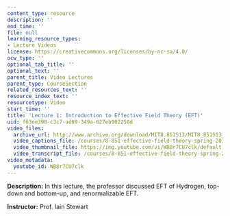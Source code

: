 ```yaml
---
content_type: resource
description: ''
end_time: ''
file: null
learning_resource_types:
- Lecture Videos
license: https://creativecommons.org/licenses/by-nc-sa/4.0/
ocw_type: ''
optional_tab_title: ''
optional_text: ''
parent_title: Video Lectures
parent_type: CourseSection
related_resources_text: ''
resource_index_text: ''
resourcetype: Video
start_time: ''
title: 'Lecture 1: Introduction to Effective Field Theory (EFT)'
uid: f63ee398-c3c7-ad69-349a-627eb902258d
video_files:
  archive_url: http://www.archive.org/download/MIT8.851S13/MIT8_851S13_lec01_300k.mp4
  video_captions_file: /courses/8-851-effective-field-theory-spring-2013/95bd2325531b50108a6068c8141a7c94_WB8r7CU7clk.vtt
  video_thumbnail_file: https://img.youtube.com/vi/WB8r7CU7clk/default.jpg
  video_transcript_file: /courses/8-851-effective-field-theory-spring-2013/e4ebfd74257683c3efa47b240196c505_WB8r7CU7clk.pdf
video_metadata:
  youtube_id: WB8r7CU7clk
---
```


**Description:** In this lecture, the professor discussed EFT of Hydrogen, top-down and bottom-up, and renormalizable EFT.

**Instructor:** Prof. Iain Stewart

